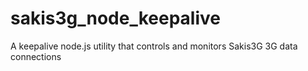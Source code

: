 # sakis3g_node_keepalive
A keepalive node.js utility that controls and monitors Sakis3G 3G data connections
